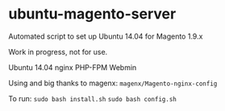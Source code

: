 # ubuntu-magento-server
Automated script to set up Ubuntu 14.04 for Magento 1.9.x

Work in progress, not for use.

Ubuntu 14.04
nginx
PHP-FPM
Webmin

Using and big thanks to magenx:
`magenx/Magento-nginx-config`

To run:
`sudo bash install.sh`
`sudo bash config.sh`